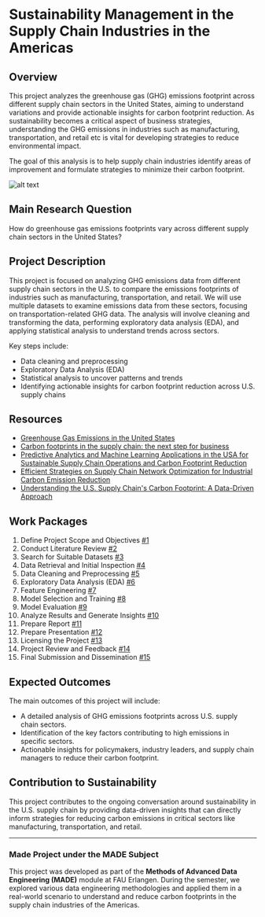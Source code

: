 # Sustainability Management in the Supply Chain Industries in the Americas

## Overview

This project analyzes the greenhouse gas (GHG) emissions footprint across different supply chain sectors in the United States, aiming to understand variations and provide actionable insights for carbon footprint reduction. As sustainability becomes a critical aspect of business strategies, understanding the GHG emissions in industries such as manufacturing, transportation, and retail etc is vital for developing strategies to reduce environmental impact.

The goal of this analysis is to help supply chain industries identify areas of improvement and formulate strategies to minimize their carbon footprint.

![alt text](<Project Sustainability.jpg>)

## Main Research Question

How do greenhouse gas emissions footprints vary across different supply chain sectors in the United States?

## Project Description

This project is focused on analyzing GHG emissions data from different supply chain sectors in the U.S. to compare the emissions footprints of industries such as manufacturing, transportation, and retail. We will use multiple datasets to examine emissions data from these sectors, focusing on transportation-related GHG data. The analysis will involve cleaning and transforming the data, performing exploratory data analysis (EDA), and applying statistical analysis to understand trends across sectors.

Key steps include:
- Data cleaning and preprocessing
- Exploratory Data Analysis (EDA)
- Statistical analysis to uncover patterns and trends
- Identifying actionable insights for carbon footprint reduction across U.S. supply chains

## Resources

- [Greenhouse Gas Emissions in the United States](https://net0.com/blog/greenhouse-gas-emissions-in-the-united-states)
- [Carbon footprints in the supply chain: the next step for business](https://openknowledge.fao.org/server/api/core/bitstreams/a9d7fdd3-1699-4fd5-bd9e-e7f1aee9c781/content)
- [Predictive Analytics and Machine Learning Applications in the USA for Sustainable Supply Chain Operations and Carbon Footprint Reduction](https://www.researchgate.net/profile/Mahfuz-Alam-11/publication/382689843_Predictive_Analytics_and_Machine_Learning_Applications_in_the_USA_for_Sustainable_Supply_Chain_Operations_and_Carbon_Footprint_Reduction/links/66ab2fb74433ad480e8a15cb/Predictive-Analytics-and-Machine-Learning-Applications-in-the-USA-for-Sustainable-Supply-Chain-Operations-and-Carbon-Footprint-Reduction.pdf)
- [Efficient Strategies on Supply Chain Network Optimization for Industrial Carbon Emission Reduction](https://arxiv.org/abs/2404.16863)
- [Understanding the U.S. Supply Chain's Carbon Footprint: A Data-Driven Approach](https://www.sciencedirect.com/science/article/abs/pii/S0925527324000355)

## Work Packages

1. Define Project Scope and Objectives [#1](https://github.com/monikaits44/made-project/issues/1)
2. Conduct Literature Review [#2](https://github.com/monikaits44/made-project/issues/2)
3. Search for Suitable Datasets [#3](https://github.com/monikaits44/made-project/issues/3)
4. Data Retrieval and Initial Inspection [#4](https://github.com/monikaits44/made-project/issues/4)
5. Data Cleaning and Preprocessing [#5](https://github.com/monikaits44/made-project/issues/5)
6. Exploratory Data Analysis (EDA) [#6](https://github.com/monikaits44/made-project/issues/6)
7. Feature Engineering [#7](https://github.com/monikaits44/made-project/issues/7)
8. Model Selection and Training [#8](https://github.com/monikaits44/made-project/issues/8)
9. Model Evaluation [#9](https://github.com/monikaits44/made-project/issues/9)
10. Analyze Results and Generate Insights [#10](https://github.com/monikaits44/made-project/issues/10)
11. Prepare Report [#11](https://github.com/monikaits44/made-project/issues/11)
12. Prepare Presentation [#12](https://github.com/monikaits44/made-project/issues/12)
13. Licensing the Project [#13](https://github.com/monikaits44/made-project/issues/13)
14. Project Review and Feedback [#14](https://github.com/monikaits44/made-project/issues/14)
15. Final Submission and Dissemination [#15](https://github.com/monikaits44/made-project/issues/15)

## Expected Outcomes

The main outcomes of this project will include:
- A detailed analysis of GHG emissions footprints across U.S. supply chain sectors.
- Identification of the key factors contributing to high emissions in specific sectors.
- Actionable insights for policymakers, industry leaders, and supply chain managers to reduce their carbon footprint.

## Contribution to Sustainability

This project contributes to the ongoing conversation around sustainability in the U.S. supply chain by providing data-driven insights that can directly inform strategies for reducing carbon emissions in critical sectors like manufacturing, transportation, and retail.

---

### Made Project under the MADE Subject

This project was developed as part of the **Methods of Advanced Data Engineering (MADE)** module at FAU Erlangen. During the semester, we explored various data engineering methodologies and applied them in a real-world scenario to understand and reduce carbon footprints in the supply chain industries of the Americas.
